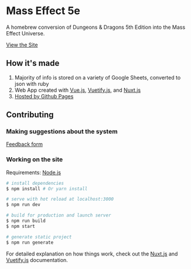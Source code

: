 # Mass Effect 5e
A homebrew conversion of Dungeons & Dragons 5th Edition into the Mass Effect Universe.

[View the Site](http://n7.world/)
 
## How it's made
1. Majority of info is stored on a variety of Google Sheets, converted to json with ruby
2. Web App created with [Vue.js](http://vuejs.org/), [Vuetify.js](https://vuetifyjs.com), and [Nuxt.js](https://nuxtjs.org/)
3. [Hosted by Github Pages](https://pages.github.com/)

## Contributing

### Making suggestions about the system

[Feedback form](https://goo.gl/forms/3wZj8QhlsLv3XOJw1)

### Working on the site
Requirements: [Node.js](https://nodejs.org/)

``` bash
# install dependencies
$ npm install # Or yarn install

# serve with hot reload at localhost:3000
$ npm run dev

# build for production and launch server
$ npm run build
$ npm start

# generate static project
$ npm run generate
```

For detailed explanation on how things work, check out the [Nuxt.js](https://github.com/nuxt/nuxt.js) and [Vuetify.js](https://vuetifyjs.com/) documentation.
